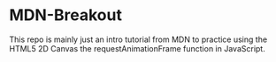 # MDN-Breakout
This repo is mainly just an intro tutorial from MDN to practice using the HTML5 2D Canvas the requestAnimationFrame function in JavaScript.

